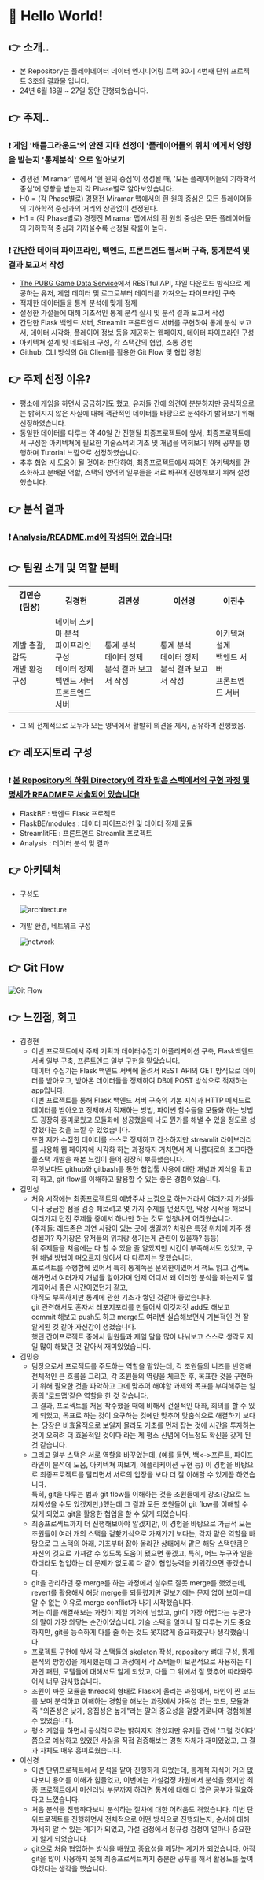 # 🙌 Hello World!
## 👉 소개..
- 본 Repository는 플레이데이터 데이터 엔지니어링 트랙 30기 4번째 단위 프로젝트 3조의 결과물 입니다.
- 24년 6월 18일 ~ 27일 동안 진행되었습니다.
## 👉 주제..
### ❗ 게임 '배틀그라운드'의 안전 지대 선정이 '플레이어들의 위치'에게서 영향을 받는지 '통계분석' 으로 알아보기</u>
- 경쟁전 'Miramar' 맵에서 '흰 원의 중심'이 생성될 때, '모든 플레이어들의 기하학적 중심'에 영향을 받는지 각 Phase별로 알아보았습니다.
- H0 = (각 Phase별로) 경쟁전 Miramar 맵에서의 흰 원의 중심은 모든 플레이어들의 기하학적 중심과의 거리와 상관없이 선정된다.
- H1 = (각 Phase별로) 경쟁전 Miramar 맵에서의 흰 원의 중심은 모든 플레이어들의 기하학적 중심과 가까울수록 선정될 확률이 높다.
### ❗ 간단한 데이터 파이프라인, 백엔드, 프론트엔드 웹서버 구축, 통계분석 및 결과 보고서 작성
- [The PUBG Game Data Service](https://documentation.pubg.com/en/introduction.html)에서 RESTful API, 파일 다운로드 방식으로 제공하는 유저, 게임 데이터 및 로그로부터 데이터를 가져오는 파이프라인 구축
- 적재한 데이터들을 통계 분석에 맞게 정제
- 설정한 가설들에 대해 기초적인 통계 분석 실시 및 분석 결과 보고서 작성
- 간단한 Flask 백엔드 서버, Streamlit 프론트엔드 서버를 구현하여 통계 분석 보고서, 데이터 시각화, 플레이어 정보 등을 제공하는 웹페이지, 데이터 파이프라인 구성
- 아키텍쳐 설계 및 네트워크 구성, 각 스택간의 협업, 소통 경험
- Github, CLI 방식의 Git Client를 활용한 Git Flow 및 협업 경험
## 👉 주제 선정 이유?
- 평소에 게임을 하면서 궁금하기도 했고, 유저들 간에 의견이 분분하지만 공식적으로는 밝혀지지 않은 사실에 대해 객관적인 데이터를 바탕으로 분석하여 밝혀보기 위해 선정하였습니다.
- 동일한 데이터를 다루는 약 40일 간 진행될 최종프로젝트에 앞서, 최종프로젝트에서 구성한 아키텍쳐에 필요한 기술스택의 기초 및 개념을 익혀보기 위해 공부를 병행하며 Tutorial 느낌으로 선정하였습니다.
- 추후 협업 시 도움이 될 것이라 판단하여, 최종프로젝트에서 짜여진 아키텍쳐를 간소화하고 분배된 역할, 스택의 영역의 일부들을 서로 바꾸어 진행해보기 위해 설정했습니다.
## 👉 분석 결과
### ❗ <u>Analysis/README.md에 작성되어 있습니다!</u>
## 👉 팀원 소개 및 역할 분배
<table>
    <tr>
        <th>김민승<br>(팀장)</th>
        <th>김경현</th>
        <th>김민성</th>
        <th>이선경</th>
        <th>이진수</th>
    </tr>
    <tr>
        <td>개발 총괄, 감독<br>개발 환경 구성</td>
        <td>데이터 스키마 분석<br>파이프라인 구성<br>데이터 정제<br>백엔드 서버<br>프론트엔드 서버</td>
        <td>통계 분석<br>데이터 정제<br>분석 결과 보고서 작성</td>
        <td>통계 분석<br>데이터 정제<br>분석 결과 보고서 작성</td>
        <td>아키텍쳐 설계<br>백엔드 서버<br>프론트엔드 서버</td>
    </tr>
</table>

- 그 외 전체적으로 모두가 모든 영역에서 활발히 의견을 제시, 공유하며 진행했음.

## 👉 레포지토리 구성
### ❗ <u>본 Repository의 하위 Directory에 각자 맡은 스택에서의 구현 과정 및 명세가 README로 서술되어 있습니다!</u>
- FlaskBE : 백엔드 Flask 프로젝트
- FlaskBE/modules : 데이터 파이프라인 및 데이터 정제 모듈
- StreamlitFE : 프론트엔드 Streamlit 프로젝트
- Analysis : 데이터 분석 및 결과


## 👉 아키텍쳐
- 구성도

  ![architecture](image/architecture.png)
- 개발 환경, 네트워크 구성

  ![network](image/network.png)
## 👉 Git Flow
  ![Git Flow](image/Git%20Flow.png)

## 👉 느낀점, 회고
- 김경현
  - 이번 프로젝트에서 주제 기획과 데이터수집기 어플리케이션 구축, Flask백엔드 서버 일부 구축, 프론트엔드 일부 구현을 맡았습니다.<br>
  데이터 수집기는 Flask 백엔드 서버에 올려서 REST API의 GET 방식으로 데이터를 받아오고, 받아온 데이터들을 정제하여 DB에 POST 방식으로 적재하는 app입니다.<br> 
  이번 프로젝트를 통해 Flask 백엔드 서버 구축의 기본 지식과 HTTP 메서드로 데이터를 받아오고 정제해서 적재하는 방법, 파이썬 함수들을 모듈화 하는 방법도 굉장히 흥미로웠고 모듈화에 성공했을때 나도 뭔가를 해낼 수 있을 정도로 성장했다는 것을 느낄 수 있었습니다.<br>
  또한 제가 수집한 데이터를 스스로 정제하고 간소하지만 streamlit 라이브러리를 사용해 웹 페이지에 시각화 하는 과정까지 거치면서 제 나름대로의 조그마한 풀스택 개발을 해본 느낌이 들어 굉장히 뿌듯했습니다.<br>
  무엇보다도 github와 gitbash를 통한 협업툴 사용에 대한 개념과 지식을 확고히 하고, git flow를 이해하고 활용할 수 있는 좋은 경험이었습니다.<br>
- 김민성
  - 처음 시작에는 최종프로젝트의 예방주사 느낌으로 하는거라서 여러가지 가설들이나 궁금한 점을 검증 해보려고 몇 가지 주제를 던졌지만, 막상 시작을 해보니 여러가지 던진 주제들 중에서 하나만 하는 것도 엄청나게 어려웠습니다.<br>
    (주제들: 레드존은 과연 사람이 있는 곳에 생길까? 차량은 특정 위치에 자주 생성될까? 자기장은 유저들의 위치랑 생기는게 관련이 있을까? 등등)<br>
    위 주제들을 처음에는 다 할 수 있을 줄 알았지만 시간이 부족해서도 있었고, 구현 해낼 방법이 떠오르지 않아서 다 다루지는 못했습니다.<br>
    프로젝트를 수행함에 있어서 특히 통계쪽은 문외한이였어서 책도 읽고 검색도 해가면서 여러가지 개념들 알아가며 언제 어디서 왜 이러한 분석을 하는지도 알게되어서 좋은 시간이였던거 같고,<br>
    아직도 부족하지만 통계에 관한 기초가 쌓인 것같아 좋았습니다.<br>
    git 관련해서도 혼자서 레포지포리를 만들어서 이것저것 add도 해보고 commit 해보고 push도 하고 merge도 여러번 실습해보면서 기본적인 건 잘 알게된 것 같아 자신감이 생겼습니다.<br>
    했던 간이프로젝트 중에서 팀원들과 제일 말을 많이 나눠보고 스스로 생각도 제일 많이 해봤던 것 같아서 재미있었습니다.
- 김민승
  - 팀장으로서 프로젝트를 주도하는 역할을 맡았는데, 각 조원들의 니즈를 반영해 전체적인 큰 흐름을 그리고, 각 조원들의 역량을 체크한 후, 목표한 것을 구현하기 위해 필요한 것을 파악하고 그에 맞추어 해야할 과제와 목표를 부여해주는 일종의 '로드맵'같은 역할을 한 것 같습니다.<br>
    그 결과, 프로젝트를 처음 착수했을 때에 비해서 건설적인 대화, 회의를 할 수 있게 되었고, 목표로 하는 것이 요구하는 것에만 맞추어 맞춤식으로 해결하기 보다는, 당장은 비효율적으로 보일지 몰라도 기초를 먼저 잡는 것에 시간을 투자하는 것이 오히려 더 효율적일 것이다 라는 제 평소 신념에 어느정도 확신을 갖게 된 것 같습니다.<br>
  - 그리고 일부 스택은 서로 역할을 바꾸었는데, (예를 들면, 백<->프론트, 파이프라인이 분석에 도움, 아키텍쳐 짜보기, 애플리케이션 구현 등) 이 경험을 바탕으로 최종프로젝트를 달리면서 서로의 입장을 보다 더 잘 이해할 수 있게끔 하였습니다.<br>
    특히, git을 다루는 법과 git flow를 이해하는 것을 조원들에게 강조(강요로 느껴지셨을 수도 있겠지만,)했는데 그 결과 모든 조원들이 git flow를 이해할 수 있게 되었고 git을 활용한 협업을 할 수 있게 되었습니다.<br>
  - 최종프로젝트까지 더 진행해보아야 알겠지만, 이 경험을 바탕으로 가급적 모든 조원들이 여러 개의 스택을 겉핥기식으로 가져가기 보다는, 각자 맡은 역할을 바탕으로 그 스택의 아래, 기초부터 잡아 올라간 상태에서 맡은 해당 스택만큼은 자신의 것으로 가져갈 수 있도록 도움이 됐으면 좋겠고, 특히, 어느 누구와 일을 하더라도 협업하는 데 문제가 없도록 다 같이 협업능력을 키워갔으면 좋겠습니다.
  - git을 관리하던 중 merge를 하는 과정에서 실수로 잘못 merge를 했었는데, revert를 활용해서 해당 merge를 되돌렸지만 겉보기에는 문제 없어 보이는데 알 수 없는 이유로 merge conflict가 나기 시작했습니다.<br>
    저는 이를 해결해보는 과정이 제일 기억에 남았고, git이 가장 어렵다는 누군가의 말이 가장 와닿는 순간이었습니다. 기술 스택을 얼마나 잘 다루는 가도 중요하지만, git을 능숙하게 다룰 줄 아는 것도 못지않게 중요하겠구나 생각했습니다.
  - 프로젝트 구현에 앞서 각 스택들의 skeleton 작성, repository 뼈대 구성, 통계 분석의 방향성을 제시했는데 그 과정에서 각 스택들이 보편적으로 사용하는 디자인 패턴, 모델들에 대해서도 알게 되었고, 다들 그 위에서 잘 맞추어 따라와주어서 너무 감사했습니다.
  - 조원이 짜준 모듈을 thread의 형태로 Flask에 올리는 과정에서, 타인이 짠 코드를 보며 분석하고 이해하는 경험을 해보는 과정에서 가독성 있는 코드, 모듈화 즉 "의존성은 낮게, 응집성은 높게"라는 말의 중요성을 겉핥기로나마 경험해볼 수 있었습니다.
  - 평소 게임을 하면서 공식적으로는 밝혀지지 않았지만 유저들 간에 '그럴 것이다' 쯤으로 예상하고 있었던 사실을 직접 검증해보는 경험 자체가 재미있었고, 그 결과 자체도 매우 흥미로웠습니다.
- 이선경
  - 이번 단위프로젝트에서 분석을 맡아 진행하게 되었는데, 통계적 지식이 거의 없다보니 용어를 이해가 힘들었고, 이번에는 가설검정 차원에서 분석을 했지만 최종 프로젝트에서 머신러닝 부분까지 하려면 통계에 대해 더 많은 공부가 필요하다고 느꼈습니다.
  - 처음 분석을 진행하다보니 분석하는 절차에 대한 어려움도 겪었습니다. 이번 단위프로젝트를 진행하면서 전체적으로 어떤 방식으로 진행되는지, 순서에 대해 자세히 알 수 있는 계기가 되었고, 가설 검정에서 정규성 검정이 얼마나 중요한지 알게 되었습니다.
  - git으로 처음 협업하는 방식을 배웠고 중요성을 깨닫는 계기가 되었습니다. 아직 git을 많이 사용하지 못해 최종프로젝트까지 충분한 공부를 해서 활용도를 높여야겠다는 생각을 했습니다.